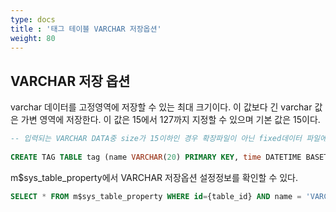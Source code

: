 ```yaml
---
type: docs
title : '태그 테이블 VARCHAR 저장옵션'
weight: 80
---
```


## VARCHAR 저장 옵션
varchar 데이터를 고정영역에 저장할 수 있는 최대 크기이다.
이 값보다 긴 varchar 값은 가변 영역에 저장한다.
이 값은 15에서 127까지 지정할 수 있으며 기본 값은 15이다.

```sql
-- 입력되는 VARCHAR DATA중 size가 15이하인 경우 확장파일이 아닌 fixed데이터 파일에 저장된다.
  
CREATE TAG TABLE tag (name VARCHAR(20) PRIMARY KEY, time DATETIME BASETIME, value DOUBLE SUMMARIZED, strval VARCHAR(100)) VARCHAR_FIXED_LENGTH_MAX = 15;
```
  
m$sys_table_property에서 VARCHAR 저장옵션 설정정보를 확인할  수 있다.
```sql
SELECT * FROM m$sys_table_property WHERE id={table_id} AND name = 'VARCHAR_FIXED_LENGTH_MAX';
```
